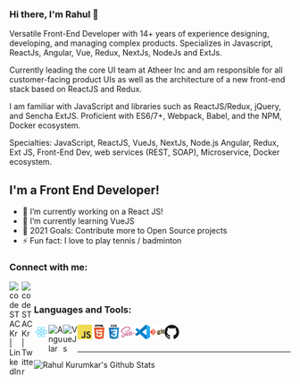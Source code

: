 ### Hi there, I'm Rahul 👋
Versatile Front-End Developer with 14+ years of experience designing, developing, and managing complex products. Specializes in Javascript, ReactJs, Angular, Vue, Redux, NextJs, NodeJs and ExtJs.

Currently leading the core UI team at Atheer Inc and am responsible for all customer-facing product UIs as well as the architecture of a new front-end stack based on ReactJS and Redux.

I am familiar with JavaScript and libraries such as ReactJS/Redux, jQuery, and Sencha ExtJS. Proficient with ES6/7+, Webpack, Babel, and the NPM, Docker ecosystem.

Specialties: JavaScript, ReactJS, VueJs, NextJs, Node.js Angular, Redux, Ext JS, Front-End Dev, web services (REST, SOAP), Microservice, Docker ecosystem.

## I'm a Front End Developer!
- 🔭 I’m currently working on a React JS!
- 🌱 I’m currently learning VueJS
- 🥅 2021 Goals: Contribute more to Open Source projects
- ⚡ Fun fact: I love to play tennis / badminton

### Connect with me:

[<img align="left" alt="codeSTACKr | LinkedIn" width="22px" src="https://cdn.jsdelivr.net/npm/simple-icons@v3/icons/linkedin.svg" />][linkedin]
[<img align="left" alt="codeSTACKr | Twitter" width="22px" src="https://cdn.jsdelivr.net/npm/simple-icons@v3/icons/twitter.svg" />][twitter]

<br />

### Languages and Tools:

<img align="left" alt="React" width="26px" src="https://raw.githubusercontent.com/github/explore/80688e429a7d4ef2fca1e82350fe8e3517d3494d/topics/react/react.png" />
<img align="left" alt="Angular" width="26px" src="https://angular.io/assets/images/logos/angular/angular.svg" />
<img align="left" alt="VueJs" width="26px" src="https://vuejs.org/images/logo.png" />
<img align="left" alt="JavaScript" width="26px" src="https://raw.githubusercontent.com/github/explore/80688e429a7d4ef2fca1e82350fe8e3517d3494d/topics/javascript/javascript.png" />
<img align="left" alt="HTML5" width="26px" src="https://raw.githubusercontent.com/github/explore/80688e429a7d4ef2fca1e82350fe8e3517d3494d/topics/html/html.png" />
<img align="left" alt="CSS3" width="26px" src="https://raw.githubusercontent.com/github/explore/80688e429a7d4ef2fca1e82350fe8e3517d3494d/topics/css/css.png" />
<img align="left" alt="Sass" width="26px" src="https://raw.githubusercontent.com/github/explore/80688e429a7d4ef2fca1e82350fe8e3517d3494d/topics/sass/sass.png" />
<img align="left" alt="Visual Studio Code" width="26px" src="https://raw.githubusercontent.com/github/explore/80688e429a7d4ef2fca1e82350fe8e3517d3494d/topics/visual-studio-code/visual-studio-code.png" />
<img align="left" alt="Git" width="26px" src="https://raw.githubusercontent.com/github/explore/80688e429a7d4ef2fca1e82350fe8e3517d3494d/topics/git/git.png" />
<img align="left" alt="GitHub" width="26px" src="https://raw.githubusercontent.com/github/explore/78df643247d429f6cc873026c0622819ad797942/topics/github/github.png" />

<br />
<br />

---

<img align="left" alt="Rahul Kurumkar's Github Stats" src="https://github-readme-stats.vercel.app/api?username=rahulkurumkar&show_icons=true&hide_border=true&count_private=true" />


[twitter]: https://twitter.com/rahulkurumkar
[linkedin]: https://linkedin.com/in/rahulkurumkar
